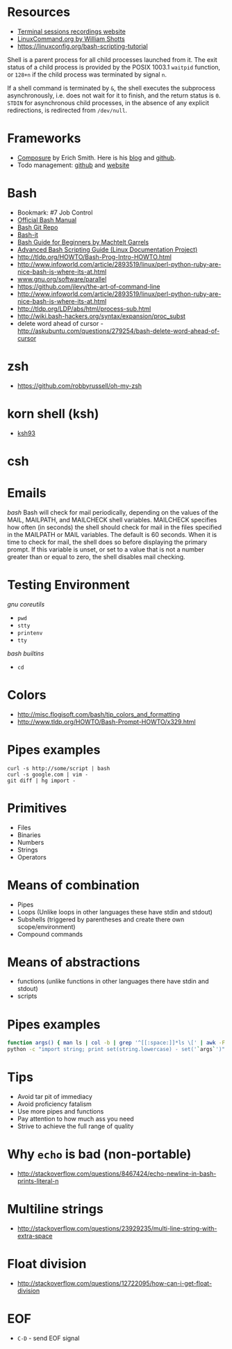 # Resources
- [Terminal sessions recordings website](https://asciinema.org/)
- [LinuxCommand.org by William Shotts](http://linuxcommand.org/index.php)
- https://linuxconfig.org/bash-scripting-tutorial

Shell is a parent process for all child processes launched from it. The exit status of a child process is provided by the POSIX 1003.1 `waitpid` function, or `128+n` if the child process was terminated by signal `n`.

If a shell command is terminated by `&`, the shell executes the subprocess asynchronously, i.e. does not wait for it to finish, and the return status is `0`. `STDIN` for asynchronous child processes, in the absence of any explicit redirections, is redirected from `/dev/null`.

# Frameworks
- [Composure](https://github.com/erichs/composure) by Erich Smith. Here is his [blog](http://erichs.github.io/) and [github](https://github.com/erichs).
- Todo management: [github](https://github.com/ginatrapani/todo.txt-cli) and [website](http://todotxt.com/)

# Bash
- Bookmark: #7 Job Control
- [Official Bash Manual](http://www.gnu.org/software/bash/manual/bash.html)
- [Bash Git Repo](http://savannah.gnu.org/git/?group=bash)
- [Bash-it](https://github.com/Bash-it/bash-it)
- [Bash Guide for Beginners by Machtelt Garrels](http://www.tldp.org/LDP/Bash-Beginners-Guide/html/Bash-Beginners-Guide.html)
- [Advanced Bash Scripting Guide (Linux Documentation Project)](tdlp.org/LDP/abs/html/)
- http://tldp.org/HOWTO/Bash-Prog-Intro-HOWTO.html
- http://www.infoworld.com/article/2893519/linux/perl-python-ruby-are-nice-bash-is-where-its-at.html
- www.gnu.org/software/parallel
- https://github.com/jlevy/the-art-of-command-line
- http://www.infoworld.com/article/2893519/linux/perl-python-ruby-are-nice-bash-is-where-its-at.html
- http://tldp.org/LDP/abs/html/process-sub.html
- http://wiki.bash-hackers.org/syntax/expansion/proc_subst
- delete word ahead of cursor - http://askubuntu.com/questions/279254/bash-delete-word-ahead-of-cursor

# zsh
- https://github.com/robbyrussell/oh-my-zsh

# korn shell (ksh)
- [ksh93](http://www.kornshell.com)

# csh

# Emails
*bash*
Bash will check for mail periodically, depending on the values of the MAIL, MAILPATH, and MAILCHECK shell variables. MAILCHECK specifies how often (in seconds) the shell should check for mail in the files specified in the MAILPATH or MAIL variables. The default is 60 seconds. When it is time to check for mail, the shell does so before displaying the primary prompt. If this variable is unset, or set to a value that is not a number greater than or equal to zero, the shell disables mail checking.

# Testing Environment
*gnu coreutils*
- `pwd`
- `stty`
- `printenv`
- `tty`

*bash builtins*
- `cd`

# Colors
- http://misc.flogisoft.com/bash/tip_colors_and_formatting
- http://www.tldp.org/HOWTO/Bash-Prompt-HOWTO/x329.html

# Pipes examples
```
curl -s http://some/script | bash
curl -s google.com | vim -
git diff | hg import -

```

# Primitives
- Files
- Binaries
- Numbers
- Strings
- Operators

# Means of combination
- Pipes
- Loops (Unlike loops in other languages these have stdin and stdout)
- Subshells (triggered by parentheses and create there own scope/environment)
- Compound commands

# Means of abstractions
- functions (unlike functions in other languages there have stdin and stdout)
- scripts


# Pipes examples
```bash
function args() { man ls | col -b | grep '^[[:space:]]*ls \[' | awk -F '[][]' '{print $2}' }
python -c "import string; print set(string.lowercase) - set('`args`')"
```

# Tips
- Avoid tar pit of immediacy
- Avoid proficiency fatalism
- Use more pipes and functions
- Pay attention to how much ass you need
- Strive to achieve the full range of quality

# Why `echo` is bad (non-portable)
- http://stackoverflow.com/questions/8467424/echo-newline-in-bash-prints-literal-n

# Multiline strings
- http://stackoverflow.com/questions/23929235/multi-line-string-with-extra-space

# Float division
- http://stackoverflow.com/questions/12722095/how-can-i-get-float-division

# EOF
- `C-D` - send EOF signal
